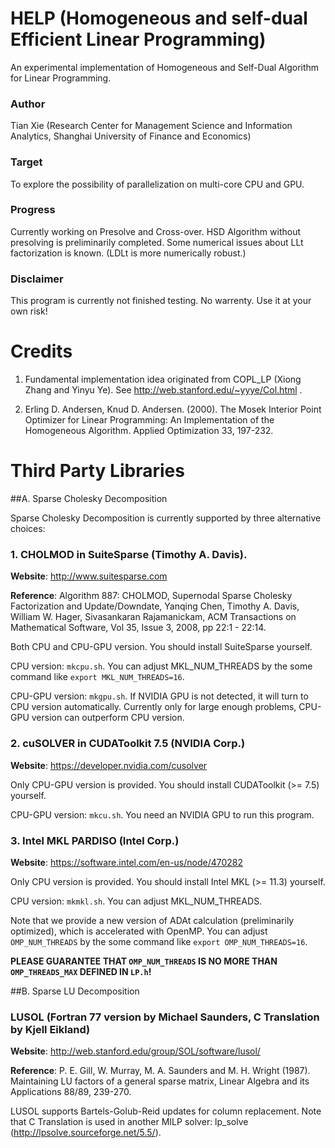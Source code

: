 # HELP (Homogeneous and self-dual Efficient Linear Programming)

An experimental implementation of Homogeneous and Self-Dual Algorithm for Linear Programming. 

### Author

Tian Xie (Research Center for Management Science and Information Analytics, Shanghai University of Finance and Economics)

### Target

To explore the possibility of parallelization on multi-core CPU and GPU.

### Progress

Currently working on Presolve and Cross-over. HSD Algorithm without presolving is preliminarily completed. Some numerical issues about LLt factorization is known. (LDLt is more numerically robust.)

### Disclaimer

This program is currently not finished testing. No warrenty. Use it at your own risk! 

# Credits

1. Fundamental implementation idea originated from COPL_LP (Xiong Zhang and Yinyu Ye). See http://web.stanford.edu/~yyye/Col.html .

2. Erling D. Andersen, Knud D. Andersen. (2000). The Mosek Interior Point Optimizer for Linear Programming: An Implementation of the Homogeneous Algorithm. Applied Optimization 33, 197-232.

# Third Party Libraries

##A. Sparse Cholesky Decomposition

Sparse Cholesky Decomposition is currently supported by three alternative choices: 

### 1. CHOLMOD in SuiteSparse (Timothy A. Davis). 

**Website**: <http://www.suitesparse.com>

**Reference**: Algorithm 887: CHOLMOD, Supernodal Sparse Cholesky Factorization and Update/Downdate, Yanqing Chen, Timothy A. Davis, William W. Hager, Sivasankaran Rajamanickam, ACM Transactions on Mathematical Software, Vol 35, Issue 3, 2008, pp 22:1 - 22:14.

Both CPU and CPU-GPU version. You should install SuiteSparse yourself. 

CPU version: `mkcpu.sh`. You can adjust MKL_NUM_THREADS by the some command like `export MKL_NUM_THREADS=16`.

CPU-GPU version: `mkgpu.sh`. If NVIDIA GPU is not detected, it will turn to CPU version automatically. Currently only for large enough problems, CPU-GPU version can outperform CPU version. 

### 2. cuSOLVER in CUDAToolkit 7.5 (NVIDIA Corp.)

**Website**: <https://developer.nvidia.com/cusolver>

Only CPU-GPU version is provided. You should install CUDAToolkit (>= 7.5) yourself. 

CPU-GPU version: `mkcu.sh`. You need an NVIDIA GPU to run this program. 

### 3. Intel MKL PARDISO (Intel Corp.)

**Website**: <https://software.intel.com/en-us/node/470282>

Only CPU version is provided. You should install Intel MKL (>= 11.3) yourself.

CPU version: `mkmkl.sh`. You can adjust MKL_NUM_THREADS. 

Note that we provide a new version of ADAt calculation (preliminarily optimized), which is accelerated with OpenMP. 
You can adjust `OMP_NUM_THREADS` by the some command like `export OMP_NUM_THREADS=16`. 

**PLEASE GUARANTEE THAT `OMP_NUM_THREADS` IS NO MORE THAN `OMP_THREADS_MAX` DEFINED IN `LP.h`!**

##B. Sparse LU Decomposition

### LUSOL (Fortran 77 version by Michael Saunders, C Translation by Kjell Eikland)

**Website**: <http://web.stanford.edu/group/SOL/software/lusol/>

**Reference**: P. E. Gill, W. Murray, M. A. Saunders and M. H. Wright (1987). Maintaining LU factors of a general sparse matrix, Linear Algebra and its Applications 88/89, 239-270.

LUSOL supports Bartels-Golub-Reid updates for column replacement. Note that C Translation is used in another MILP solver: lp_solve (<http://lpsolve.sourceforge.net/5.5/>).